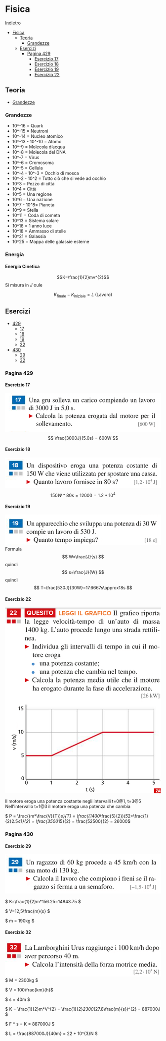 # Fisica

[Indietro](./../index.md)

- [Fisica](#fisica)
  - [Teoria](#teoria)
    - [Grandezze](#grandezze)
  - [Esercizi](#esercizi)
    - [Pagina 429](#pagina-429)
      - [Esercizio 17](#esercizio-17)
      - [Esercizio 18](#esercizio-18)
      - [Esercizio 19](#esercizio-19)
      - [Esercizio 22](#esercizio-22)

## Teoria

- [Grandezze](#grandezze)

### Grandezze

- 10^-16 = Quark
- 10^-15 = Neutroni
- 10^-14 = Nucleo atomico
- 10^-13 - 10^-10 = Atomo
- 10^-9 = Molecola d’acqua
- 10^-8 = Molecola del DNA
- 10^-7 = Virus
- 10^-6 = Cromosoma
- 10^-5 = Cellula
- 10^-4 - 10^-3 = Occhio di mosca
- 10^-2 - 10^2 = Tutto ciò che si vede ad occhio
- 10^3 = Pezzo di città
- 10^4 = Città
- 10^5 = Una regione
- 10^6 = Una nazione
- 10^7 - 10^8= Pianeta
- 10^9 = Stella
- 10^11 = Coda di cometa
- 10^13 = Sistema solare
- 10^16 = 1 anno luce
- 10^18 = Ammasso di stelle
- 10^21 = Galassia
- 10^25 = Mappa delle galassie esterne

### Energia
#### Energia Cinetica
$$K=\frac{1}{2}mv^{2}$$
Si misura in $J$ oule

$$K_{\text{finale}}-K_{\text{iniziale}} = L \text{ (Lavoro)}$$
## Esercizi

- [429](#pagina-429)
  - [17](#esercizio-17)
  - [18](#esercizio-18)
  - [19](#esercizio-19)
  - [22](#esercizio-22)
- [430](#pagina-430)
  - [29](#esercizio-29)
  - [32](#esercizio-32)

### Pagina 429
#### Esercizio 17
![Esercizio](./media/429.17.png)
$$
\frac{3000J}{5.0s} = 600W
$$

#### Esercizio 18
![Esercizio](./media/429.18.png)
$$
150W*80s=12000=1.2*10^{4}
$$

#### Esercizio 19
![Esercizio](media/429.19.png)
Formula
$$
W=\frac{J}{s}
$$
quindi
$$
s=\frac{J}{W}
$$
quindi
$$
T=\frac{530J}{30W}=17.6667s\approx18s
$$

#### Esercizio 22
![Esercizio](./media/429.22.png)

Il motore eroga una potenza costante negli intervalli t=0@1, t=3@5
Nell'intervallo t=1@3 il motore eroga una potenza che cambia

$ P = \frac{(m*\frac{V}{T})*s}{T} = \frac{(1400*\frac{5}{2})*(5*2+\frac{1}{2}2.5*4)}{2} = \frac{3500*15}{2} = \frac{52500}{2} = 26000$

### Pagina 430
#### Esercizio 29
![Esercizio](./media/430.29.png)

$ K=\frac{1}{2}m*156.25=14843.75 $

$ V=12,5\frac{m}{s} $

$ m = 190kg $

#### Esercizio 32
![Esercizio](./media/430.32.png)
$ M = 2300kg $

$ V = 100\frac{km}{h}$

$ s = 40m $

$ K = \frac{1}{2}m*V^{2} = \frac{1}{2}*2300*(27.8\frac{m}{s})^{2} = 887000J $

$ F * s = K = 887000J $

$ L = \frac{887000J}{40m} = 22 * 10^{3}N $
